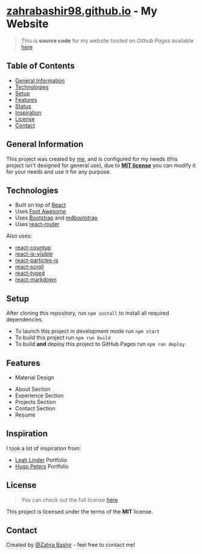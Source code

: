 # [zahrabashir98.github.io](https://zahrabashir98.github.io) - My Website
> This is **source code** for my website hosted on *Github Pages* available [here](https://grzybdev.github.io)

## Table of Contents
* [General Information](#general-information)
* [Technologies](#technologies)
* [Setup](#setup)
* [Features](#features)
* [Status](#status)
* [Inspiration](#inspiration)
* [License](#license)
* [Contact](#contact)

## General Information
This project was created by [me](https://github.com/GrzybDev), and is configured for my needs (this project isn't designed for general use), due to [**MIT license**](#license) you can modify it for your needs and use it for any purpose.

## Technologies
* Built on top of [React](https://reactjs.org/)
* Uses [Font Awesome](https://fontawesome.com/)
* Uses [Bootstrap](https://react-bootstrap.github.io/) and [mdbootstrap](https://mdbootstrap.com/)
* Uses [react-router](https://reacttraining.com/react-router/web/guides/quick-start)

Also uses:
- [react-countup](https://github.com/glennreyes/react-countup)
- [react-is-visible](https://github.com/lessp/react-is-visible)
- [react-particles-js](https://www.npmjs.com/package/react-particles-js)
- [react-scroll](https://www.npmjs.com/package/react-scroll)
- [react-typed](https://github.com/ssbeefeater/react-typed)
- [react-markdown](https://github.com/rexxars/react-markdown)

## Setup
After cloning this repository, run `npm install` to install all required dependencies.

- To launch this project in development mode run `npm start`
- To build this project run `npm run build`
- To build **and** deploy this project to GitHub Pages run `npm run deploy`

## Features
- Material Design

* About Section
* Experience Section
* Projects Section
* Contact Section
* Resume

## Inspiration
I took a lot of inspiration from:
- [Leah Linder](http://leah-lindner.com/) Portfolio
- [Hugo Peters](http://hugo.fyi/) Portfolio

## License
> You can check out the full license [here](./LICENSE.md)

This project is licensed under the terms of the **MIT** license.

## Contact
Created by [@Zahra Bashir](https://zahrabashir98.github.io) - feel free to contact me!
